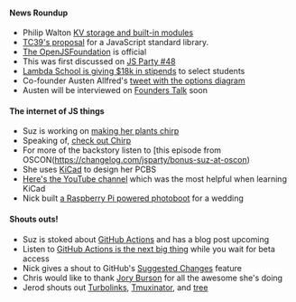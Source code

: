 #### News Roundup

- Philip Walton [KV storage and built-in modules](https://developers.google.com/web/updates/2019/03/kv-storage)
- [TC39's proposal](https://github.com/tc39/proposal-javascript-standard-library) for a JavaScript standard library.
- [The OpenJSFoundation](https://medium.com/@nodejs/introducing-the-openjs-foundation-the-next-phase-of-javascript-ecosystem-growth-d4911b42664f) is official
- This was first discussed on [JS Party #48](https://changelog.com/jsparty/48)
- [Lambda School is giving $18k in stipends](https://changelog.com/news/lambda-school-is-giving-an-18000-stipend-to-select-students-6D3d) to select students
- Co-founder Austen Allfred's [tweet with the options diagram](https://twitter.com/Austen/status/1105598530620579840)
- Austen will be interviewed on [Founders Talk](https://changelog.com/founderstalk) soon

#### The internet of JS things

- Suz is working on [making her plants chirp](https://github.com/noopkat/mxchip-gifs)
- Speaking of, [check out Chirp](https://chirp.io)
- For more of the backstory listen to [this episode from OSCON(https://changelog.com/jsparty/bonus-suz-at-oscon)
- She uses [KiCad](http://kicad-pcb.org/) to design her PCBS
- [Here's the YouTube channel](https://www.youtube.com/user/contextualelectronic) which was the most helpful when learning KiCad
- Nick built [a Raspberry Pi powered photoboot](https://github.com/nicknisi/pi-photobooth) for a wedding

#### Shouts outs!

- Suz is stoked about [GitHub Actions](https://github.com/actions) and has a blog post upcoming
- Listen to [GitHub Actions is the next big thing](https://changelog.com/podcast/331) while you wait for beta access
- Nick gives a shout to GitHub's [Suggested Changes](https://github.blog/changelog/2018-10-16-suggested-changes/) feature
- Chris would like to thank [Jory Burson](https://twitter.com/jorydotcom) for all the awesome she's doing
- Jerod shouts out [Turbolinks](https://github.com/turbolinks/turbolinks), [Tmuxinator](https://github.com/tmuxinator/tmuxinator), and [tree](https://en.wikipedia.org/wiki/Tree_(command))